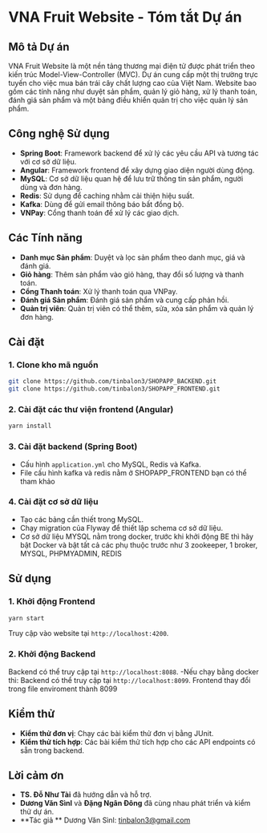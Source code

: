 
# VNA Fruit Website - Tóm tắt Dự án

## Mô tả Dự án

VNA Fruit Website là một nền tảng thương mại điện tử được phát triển theo kiến trúc Model-View-Controller (MVC). Dự án cung cấp một thị trường trực tuyến cho việc mua bán trái cây chất lượng cao của Việt Nam. Website bao gồm các tính năng như duyệt sản phẩm, quản lý giỏ hàng, xử lý thanh toán, đánh giá sản phẩm và một bảng điều khiển quản trị cho việc quản lý sản phẩm.

## Công nghệ Sử dụng
- **Spring Boot**: Framework backend để xử lý các yêu cầu API và tương tác với cơ sở dữ liệu.
- **Angular**: Framework frontend để xây dựng giao diện người dùng động.
- **MySQL**: Cơ sở dữ liệu quan hệ để lưu trữ thông tin sản phẩm, người dùng và đơn hàng.
- **Redis**: Sử dụng để caching nhằm cải thiện hiệu suất.
- **Kafka**: Dùng để gửi email thông báo bất đồng bộ.
- **VNPay**: Cổng thanh toán để xử lý các giao dịch.

## Các Tính năng
- **Danh mục Sản phẩm**: Duyệt và lọc sản phẩm theo danh mục, giá và đánh giá.
- **Giỏ hàng**: Thêm sản phẩm vào giỏ hàng, thay đổi số lượng và thanh toán.
- **Cổng Thanh toán**: Xử lý thanh toán qua VNPay.
- **Đánh giá Sản phẩm**: Đánh giá sản phẩm và cung cấp phản hồi.
- **Quản trị viên**: Quản trị viên có thể thêm, sửa, xóa sản phẩm và quản lý đơn hàng.

## Cài đặt

### 1. Clone kho mã nguồn

```bash
git clone https://github.com/tinbalon3/SHOPAPP_BACKEND.git
git clone https://github.com/tinbalon3/SHOPAPP_FRONTEND.git
```

### 2. Cài đặt các thư viện frontend (Angular)

```bash
yarn install

```

### 3. Cài đặt backend (Spring Boot)
- Cấu hình `application.yml` cho MySQL, Redis và Kafka.
- File cấu hình kafka và redis nằm ở SHOPAPP_FRONTEND bạn có thể tham khảo

### 4. Cài đặt cơ sở dữ liệu
- Tạo các bảng cần thiết trong MySQL.
- Chạy migration của Flyway để thiết lập schema cơ sở dữ liệu.
- Cơ sở dữ liệu MYSQL nằm trong docker, trước khi khởi động BE thì hãy bật Docker và bật tất cả các phụ thuộc trước như 3 zookeeper, 1 broker, MYSQL, PHPMYADMIN, REDIS

## Sử dụng

### 1. Khởi động Frontend

```bash
yarn start
```

Truy cập vào website tại `http://localhost:4200`.

### 2. Khởi động Backend
Backend có thể truy cập tại `http://localhost:8088`.
-Nếu chạy bằng docker thì:
Backend có thể truy cập tại `http://localhost:8099`.
Frontend thay đổi trong file enviroment thành 8099
## Kiểm thử

- **Kiểm thử đơn vị**: Chạy các bài kiểm thử đơn vị bằng JUnit.
- **Kiểm thử tích hợp**: Các bài kiểm thử tích hợp cho các API endpoints có sẵn trong backend.


## Lời cảm ơn
- **TS. Đỗ Như Tài** đã hướng dẫn và hỗ trợ.
- **Dương Văn Sìnl** và **Đặng Ngân Đông** đã cùng nhau phát triển và kiểm thử dự án.
- **Tác giả ** Dương Văn Sìnl: tinbalon3@gmail.com
